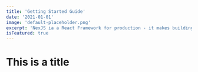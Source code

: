 ```yaml
---
title: 'Getting Started Guide'
date: '2021-01-01'
image: 'default-placeholder.png'
excerpt: 'NexJS ia a React Framework for production - it makes building fullstack React application much easier! A must if SSR is important for your next application.'
isFeatured: true
---
```


# This is a title
